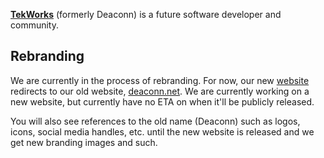 [**TekWorks**](https://tekworks.net) (formerly Deaconn) is a future software developer and community.

## Rebranding
We are currently in the process of rebranding. For now, our new [website](https://tekworks.net) redirects to our old website, [deaconn.net](https://deaconn.net). We are currently working on a new website, but currently have no ETA on when it'll be publicly released.

You will also see references to the old name (Deaconn) such as logos, icons, social media handles, etc. until the new website is released and we get new branding images and such.
